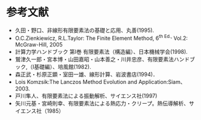 # 参考文献

  - 久田・野口、非線形有限要素法の基礎と応用、丸善(1995).
  - O.C.Zienkiewicz, R.L.Taylor: The Finite Element Method, 6<sup>th</sup><sup> Ed.,</sup> Vol.2: McGraw-Hill, 2005
  - 計算力学ハンドブック 第I巻 有限要素法（構造編）、日本機械学会(1998).
  - 鷲津久一郎・宮本博・山田嘉昭・山本善之・川井忠彦、有限要素法ハンドブック,（I基礎編）、培風館(1982).
  - 森正武・杉原正顕・室田一雄、線形計算、岩波書店(1994)．
  - Lois Komzsik:The Lanczos Method Evolution and Application:Siam、2003.
  - 戸川隼人、有限要素法による振動解析、サイエンス社(1997)
  - 矢川元基・宮崎則幸、有限要素法による熱応力・クリープ。熱伝導解析、サイエンス社（1985）
